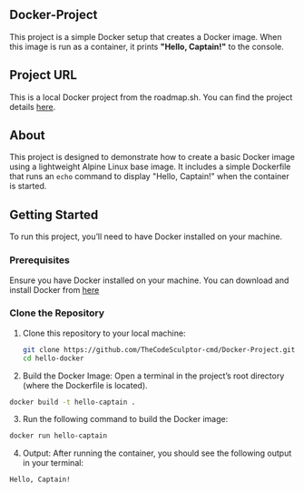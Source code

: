 ## Docker-Project
This project is a simple Docker setup that creates a Docker image. When this image is run as a container, it prints **"Hello, Captain!"** to the console.

## Project URL
This is a local Docker project from the roadmap.sh. You can find the project details [here](https://example.com/project-details).
## About
This project is designed to demonstrate how to create a basic Docker image using a lightweight Alpine Linux base image. It includes a simple Dockerfile that runs an `echo` command to display "Hello, Captain!" when the container is started.

## Getting Started
To run this project, you’ll need to have Docker installed on your machine. 

### Prerequisites
Ensure you have Docker installed on your machine. You can download and install Docker from [here](https://www.docker.com/products/docker-desktop/)
### Clone the Repository
1. Clone this repository to your local machine:
   ```bash
   git clone https://github.com/TheCodeSculptor-cmd/Docker-Project.git
   cd hello-docker
   ```
   
2. Build the Docker Image:
Open a terminal in the project’s root directory (where the Dockerfile is located).
```bash
docker build -t hello-captain .
```
3. Run the following command to build the Docker image:
```bash
docker run hello-captain
```
4. Output:
 After running the container, you should see the following output in your terminal:
```bash 
Hello, Captain!

